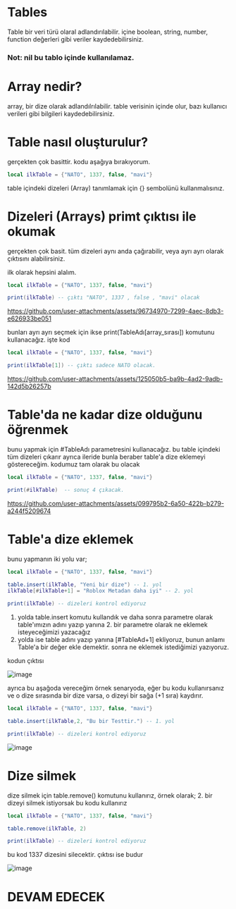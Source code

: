 # Tables

Table bir veri türü olaral adlandırılabilir. içine boolean, string, number, function değerleri gibi veriler kaydedebilirsiniz.

### Not: nil bu tablo içinde kullanılamaz.

# Array nedir?

array, bir dize olarak adlandılrılabilir. table verisinin içinde olur, bazı kullanıcı verileri gibi bilgileri kaydedebilirsiniz.

# Table nasıl oluşturulur?

gerçekten çok basittir. kodu aşağıya bırakıyorum.

```lua
local ilkTable = {"NATO", 1337, false, "mavi"}
```

table içindeki dizeleri (Array) tanımlamak için {} sembolünü kullanmalısınız.

# Dizeleri (Arrays) primt çıktısı ile okumak

gerçekten çok basit. tüm dizeleri aynı anda çağırabilir, veya ayrı ayrı olarak çıktısını alabilirsiniz.

ilk olarak hepsini alalım.

```lua
local ilkTable = {"NATO", 1337, false, "mavi"}

print(ilkTable) -- çıktı "NATO", 1337 , false , "mavi" olacak
```

https://github.com/user-attachments/assets/96734970-7299-4aec-8db3-e626933be051

bunları ayrı ayrı seçmek için ikse print(TableAdı[array_sırası]) komutunu kullanacağız. işte kod

```lua
local ilkTable = {"NATO", 1337, false, "mavi"}

print(ilkTable[1]) -- çıktı sadece NATO olacak.
```

https://github.com/user-attachments/assets/125050b5-ba9b-4ad2-9adb-142d5b26257b

# Table'da ne kadar dize olduğunu öğrenmek

bunu yapmak için #TableAdı parametresini kullanacağız. bu table içindeki tüm dizeleri çıkarır ayrıca ileride bunla beraber table'a dize eklemeyi göstereceğim.
kodumuz tam olarak bu olacak

```lua
local ilkTable = {"NATO", 1337, false, "mavi"}

print(#ilkTable)  -- sonuç 4 çıkacak.
```

https://github.com/user-attachments/assets/099795b2-6a50-422b-b279-a244f5209674

# Table'a dize eklemek

bunu yapmanın iki yolu var;

```lua
local ilkTable = {"NATO", 1337, false, "mavi"}

table.insert(ilkTable, "Yeni bir dize") -- 1. yol
ilkTable[#ilkTable+1] = "Roblox Metadan daha iyi" -- 2. yol

print(ilkTable) -- dizeleri kontrol ediyoruz
```

1. yolda table.insert komutu kullandık ve daha sonra parametre olarak table'ımızın adını yazıp yanına 2. bir parametre olarak ne eklemek isteyeceğimizi yazacağız
2. yolda ise table adını yazıp yanına [#TableAd+1] ekliyoruz, bunun anlamı Table'a bir değer ekle demektir. sonra ne eklemek istediğimizi yazıyoruz.

kodun çıktısı

![image](https://github.com/user-attachments/assets/82e16383-9803-40b3-a585-ee4cefa7aac9)

ayrıca bu aşağoda vereceğim örnek senaryoda, eğer bu kodu kullanırsanız ve o dize sırasında bir dize varsa, o dizeyi bir sağa (+1 sıra) kaydırır.

```lua
local ilkTable = {"NATO", 1337, false, "mavi"}

table.insert(ilkTable,2, "Bu bir Testtir.") -- 1. yol

print(ilkTable) -- dizeleri kontrol ediyoruz 
```
![image](https://github.com/user-attachments/assets/d272cc33-c323-45a4-af6b-f49e22805e9a)

# Dize silmek

dize silmek için table.remove() komutunu kullanırız, örnek olarak; 2. bir dizeyi silmek istiyorsak bu kodu kullanırız

```lua
local ilkTable = {"NATO", 1337, false, "mavi"}

table.remove(ilkTable, 2)

print(ilkTable) -- dizeleri kontrol ediyoruz 
```
bu kod 1337 dizesini silecektir. çıktısı ise budur

![image](https://github.com/user-attachments/assets/eaa2ef8d-a26d-4c45-b3bf-4aacef985100)


# DEVAM EDECEK

